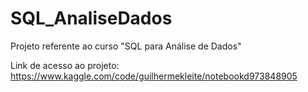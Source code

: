 # SQL_AnaliseDados

Projeto referente ao curso "SQL para Análise de Dados"

Link de acesso ao projeto: https://www.kaggle.com/code/guilhermekleite/notebookd973848905
